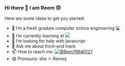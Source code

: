 ### Hi there 👋 I am Reem 😲


<!-- **Reem-lab/Reem-lab** is a ✨ _special_ ✨ repository because its `README.md` (this file) appears on your GitHub profile. -->

Here are some ideas to get you started:

- 🔭 I’m a fresh gradute computer scince enginnering 💻
- 🌱 I’m currently learning at ![](https://img.shields.io/badge/Microverse-blueviolet)
- 🤔 I’m looking for help with javascript
- 💬 Ask me about front-end track
- 📫 How to reach me:  [![@Rem79940127](https://img.shields.io/twitter/follow/Rem79940127?label=Rem79940127&style=social)](https://twitter.com/Rem79940127)
- 😄 Pronouns: she ♾️ Remoz
<!-- - ⚡ Fun fact:  -->


